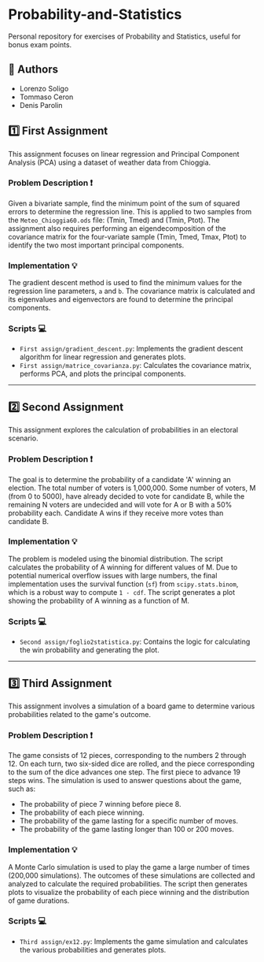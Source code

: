 # Probability-and-Statistics

Personal repository for exercises of Probability and Statistics, useful for bonus exam points.

 ## 👥 Authors
- Lorenzo Soligo
- Tommaso Ceron
- Denis Parolin

## 1️⃣ First Assignment

This assignment focuses on linear regression and Principal Component Analysis (PCA) using a dataset of weather data from Chioggia.

### Problem Description ❗
Given a bivariate sample, find the minimum point of the sum of squared errors to determine the regression line. This is applied to two samples from the `Meteo_Chioggia60.ods` file: (Tmin, Tmed) and (Tmin, Ptot). The assignment also requires performing an eigendecomposition of the covariance matrix for the four-variate sample (Tmin, Tmed, Tmax, Ptot) to identify the two most important principal components.

### Implementation 💡 
The gradient descent method is used to find the minimum values for the regression line parameters, `a` and `b`. The covariance matrix is calculated and its eigenvalues and eigenvectors are found to determine the principal components.

### Scripts 💻
- `First assign/gradient_descent.py`: Implements the gradient descent algorithm for linear regression and generates plots.
- `First assign/matrice_covarianza.py`: Calculates the covariance matrix, performs PCA, and plots the principal components.

---

## 2️⃣ Second Assignment

This assignment explores the calculation of probabilities in an electoral scenario.

### Problem Description ❗
The goal is to determine the probability of a candidate 'A' winning an election. The total number of voters is 1,000,000. Some number of voters, M (from 0 to 5000), have already decided to vote for candidate B, while the remaining N voters are undecided and will vote for A or B with a 50% probability each. Candidate A wins if they receive more votes than candidate B.

### Implementation 💡 
The problem is modeled using the binomial distribution. The script calculates the probability of A winning for different values of M. Due to potential numerical overflow issues with large numbers, the final implementation uses the survival function (`sf`) from `scipy.stats.binom`, which is a robust way to compute `1 - cdf`. The script generates a plot showing the probability of A winning as a function of M.

### Scripts 💻
- `Second assign/foglio2statistica.py`: Contains the logic for calculating the win probability and generating the plot.

---

## 3️⃣ Third Assignment

This assignment involves a simulation of a board game to determine various probabilities related to the game's outcome.

### Problem Description ❗
The game consists of 12 pieces, corresponding to the numbers 2 through 12. On each turn, two six-sided dice are rolled, and the piece corresponding to the sum of the dice advances one step. The first piece to advance 19 steps wins. The simulation is used to answer questions about the game, such as:
- The probability of piece 7 winning before piece 8.
- The probability of each piece winning.
- The probability of the game lasting for a specific number of moves.
- The probability of the game lasting longer than 100 or 200 moves.

### Implementation 💡 
A Monte Carlo simulation is used to play the game a large number of times (200,000 simulations). The outcomes of these simulations are collected and analyzed to calculate the required probabilities. The script then generates plots to visualize the probability of each piece winning and the distribution of game durations.

### Scripts 💻
- `Third assign/ex12.py`: Implements the game simulation and calculates the various probabilities and generates plots.
